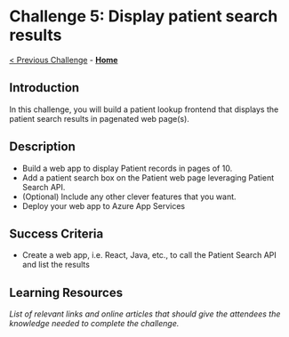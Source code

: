 # Challenge 5: Display patient search results

[< Previous Challenge](./Challenge04.md) - **[Home](../readme.md)** 

## Introduction

In this challenge, you will build a patient lookup frontend that displays the patient search results in pagenated web page(s).

## Description

- Build a web app to display Patient records in pages of 10.
- Add a patient search box on the Patient web page leveraging Patient Search API.
- (Optional) Include any other clever features that you want.
- Deploy your web app to Azure App Services


## Success Criteria
- Create a web app, i.e. React, Java, etc., to call the Patient Search API and list the results

## Learning Resources

*List of relevant links and online articles that should give the attendees the knowledge needed to complete the challenge.*
